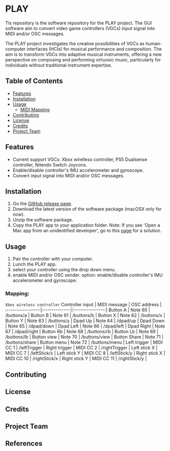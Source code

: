 # PLAY

Tis repository is the software repository for the PLAY project. The GUI software aim to convert video game controllers (VGCs) input signal into MIDI and/or OSC messages.

The PLAY project investigates the creative possibilities of VGCs as human-computer interfaces (HCIs) for musical performance and composition. The aim is to transform VGCs into adaptive musical instruments, offering a new perspective on composing and performing virtuosic music, particularly for individuals without traditional instrument expertise.



## Table of Contents
- [Features](#features)
- [Installation](#installation)
- [Usage](#usage)
    - [MIDI Mapping](#midi-mapping)
- [Contributing](#contributing)
- [License](#license)
- [Credits](#credits)
- [Project Team](#project-team)

## Features
- Current support VGCs: Xbox wirelless controller, PS5 Dualsense controller, Nitendo Switch Joycons.
- Enable/disable controller's IMU accelerometer and gyroscope.
- Convert input signal into MIDI and/or OSC messages.


## Installation
1. Go the [GitHub release page](https://github.com/HongshuoFan/PLAY/releases).
2. Download the latest version of the software package (macOSX only for now).
3. Unzip the software package.
4. Copy the PLAY app to your application folder.
Note: If you see 'Open a Mac app from an unidentified developer', go to this [page](https://support.apple.com/en-gb/guide/mac-help/mh40616/13.0/mac/13.0) for a solution.

## Usage
1. Pair the controller with your computer.
2. Lunch the PLAY app.
3. select your controller using the drop down menu.
4. enable MIDI and/or OSC sender.
option: enable/disable controller's IMU accelerometer and gyroscope.

### Mapping:
`Xbox wireless controller`
Controller input  |  MIDI message | OSC address     |
:----------------:|:-------------:|:---------------:|
Button A          |  Note 60      |  /buttons/a     |
Button B          |  Note 61      |  /buttons/b     |
Button X          |  Note 62      |  /buttons/x     |
Button Y          |  Note 63      |  /buttons/y     |
Dpad Up           |  Note 64      |  /dpad/up       |
Dpad Down         |  Note 65      |  /dpad/down     |
Dpad Left         |  Note 66      |  /dpad/left     |
Dpad Right        |  Note 67      |  /dpad/right    |
Button Rb         |  Note 68      |  /buttons/rb    |
Button Lb         |  Note 69      |  /buttons/lb    |
Button view       |  Note 70      |  /buttons/view  |
Button Share      |  Note 71      |  /buttons/share |
Button menu       |  Note 72      |  /buttons/menu  |
Left trigger      |  MIDI CC 1    |  /leftTrigger   |
Right trigger     |  MIDI CC 2    |  /rightTrigger  |
Left stick X      |  MIDI CC 7    |  /leftStick/x   |
Left stick Y      |  MIDI CC 8    |  /leftStick/y   |
Right stick X     |  MIDI CC 10   |  /rightStick/x  |
Right stick Y     |  MIDI CC 11   |  /rightStick/y  |

 
## Contributing

## License

## Credits 

## Project Team

## References